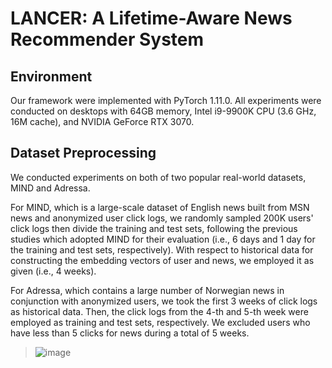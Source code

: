 # LANCER: A Lifetime-Aware News Recommender System

## Environment
Our framework were implemented with PyTorch 1.11.0. All experiments were conducted on desktops with 64GB memory, Intel i9-9900K CPU (3.6 GHz, 16M cache), and NVIDIA GeForce RTX 3070.

## Dataset Preprocessing
We conducted experiments on both of two popular real-world datasets, MIND and Adressa.

For MIND, which is a large-scale dataset of English news built from MSN news and anonymized user click logs, we randomly sampled 200K users' click logs then divide the training and test sets, following the previous studies which adopted MIND for their evaluation (i.e., 6 days and 1 day for the training and test sets, respectively). With respect to historical data for constructing the embedding vectors of user and news, we employed it as given (i.e., 4 weeks).

For Adressa, which contains a large number of Norwegian news in conjunction with anonymized users, we took the first 3 weeks of click logs as historical data. Then, the click logs from the 4-th and 5-th week were employed as training and test sets, respectively. We excluded users who have less than 5 clicks for news during a total of 5 weeks.


> ![image](https://user-images.githubusercontent.com/54279688/213063328-47314f63-79bc-4a10-93ec-eb882fbd084e.png)
